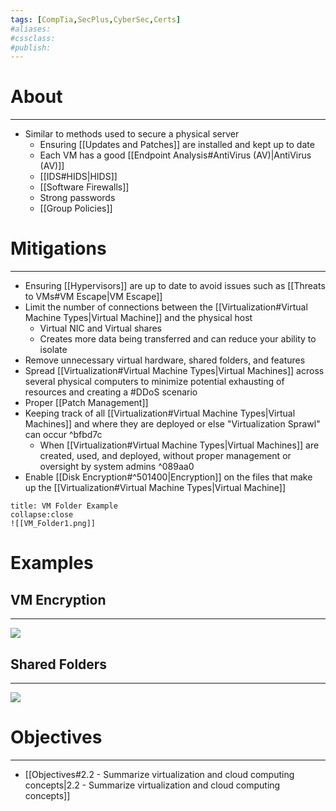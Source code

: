 ```yaml
---
tags: [CompTia,SecPlus,CyberSec,Certs]
#aliases:
#cssclass:
#publish:
---
```


# About
---
- Similar to methods used to secure a physical server
	- Ensuring [[Updates and Patches]] are installed and kept up to date
	- Each VM has a good [[Endpoint Analysis#AntiVirus (AV)|AntiVirus (AV)]]
	- [[IDS#HIDS|HIDS]]
	- [[Software Firewalls]]
	- Strong passwords
	- [[Group Policies]]

# Mitigations
---
- Ensuring [[Hypervisors]] are up to date to avoid issues such as [[Threats to VMs#VM Escape|VM Escape]]
- Limit the number of connections between the [[Virtualization#Virtual Machine Types|Virtual Machine]] and the physical host
	- Virtual NIC and Virtual shares
	- Creates more data being transferred and can reduce your ability to isolate
- Remove unnecessary virtual hardware, shared folders, and features
- Spread [[Virtualization#Virtual Machine Types|Virtual Machines]] across several physical computers to minimize potential exhausting of resources and creating a #DDoS scenario
- Proper [[Patch Management]]
- Keeping track of all [[Virtualization#Virtual Machine Types|Virtual Machines]] and where they are deployed or else "Virtualization Sprawl" can occur ^bfbd7c
	- When [[Virtualization#Virtual Machine Types|Virtual Machines]] are created, used, and deployed, without proper management or oversight by system admins ^089aa0
- Enable [[Disk Encryption#^501400|Encryption]] on the files that make up the [[Virtualization#Virtual Machine Types|Virtual Machine]]

```ad-example
title: VM Folder Example
collapse:close
![[VM_Folder1.png]]
```

# Examples

## VM Encryption
---

![](https://www.youtube.com/watch?v=8U-TAR0aYYQ)

## Shared Folders
---

![](https://www.youtube.com/watch?v=q7CcpuEuI-Q)

# Objectives
---
- [[Objectives#2.2 - Summarize virtualization and cloud computing concepts|2.2 - Summarize virtualization and cloud computing concepts]]